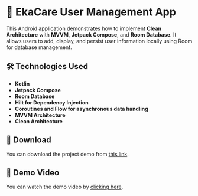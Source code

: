 # 📱 EkaCare User Management App

This Android application demonstrates how to implement **Clean Architecture** with **MVVM**, **Jetpack Compose**, and **Room Database**. It allows users to add, display, and persist user information locally using Room for database management.

## 🛠️ Technologies Used

- **Kotlin**
- **Jetpack Compose**
- **Room Database**
- **Hilt for Dependency Injection**
- **Coroutines and Flow for asynchronous data handling**
- **MVVM Architecture**
- **Clean Architecture**


## 📂 Download

You can download the project demo from [this link](https://drive.google.com/file/d/1RPN0nQDEYUtkvGZXS4Jtl7iwaGg3LdD1/view?usp=sharing).
## 🎥 Demo Video

You can watch the demo video by [clicking here](https://drive.google.com/file/d/1WnIwr4KV70566COGu7dr80bRatQgbCVk/view?usp=sharing).
